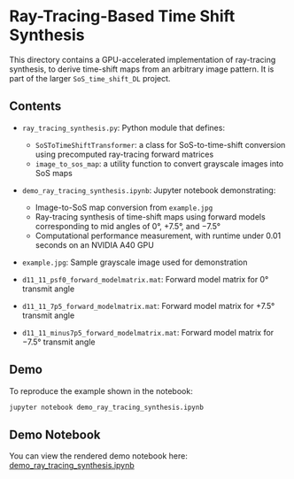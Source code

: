 # Ray-Tracing-Based Time Shift Synthesis

This directory contains a GPU-accelerated implementation of ray-tracing synthesis, to derive time-shift maps from an arbitrary image pattern. It is part of the larger `SoS_time_shift_DL` project.

## Contents

- `ray_tracing_synthesis.py`: Python module that defines:
  - `SoSToTimeShiftTransformer`: a class for SoS-to-time-shift conversion using precomputed ray-tracing forward matrices
  - `image_to_sos_map`: a utility function to convert grayscale images into SoS maps

- `demo_ray_tracing_synthesis.ipynb`: Jupyter notebook demonstrating:
  - Image-to-SoS map conversion from `example.jpg`
  - Ray-tracing synthesis of time-shift maps using forward models corresponding to mid angles of 0°, +7.5°, and −7.5°
  - Computational performance measurement, with runtime under 0.01 seconds on an NVIDIA A40 GPU

- `example.jpg`: Sample grayscale image used for demonstration

- `d11_11_psf0_forward_modelmatrix.mat`: Forward model matrix for 0° transmit angle

- `d11_11_7p5_forward_modelmatrix.mat`: Forward model matrix for +7.5° transmit angle

- `d11_11_minus7p5_forward_modelmatrix.mat`: Forward model matrix for −7.5° transmit angle

## Demo

To reproduce the example shown in the notebook:

```bash
jupyter notebook demo_ray_tracing_synthesis.ipynb
```

## Demo Notebook

You can view the rendered demo notebook here:  
[demo_ray_tracing_synthesis.ipynb](./demo_ray_tracing_synthesis.ipynb)
